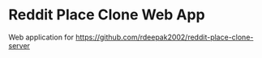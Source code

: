 # Reddit Place Clone Web App

Web application for https://github.com/rdeepak2002/reddit-place-clone-server